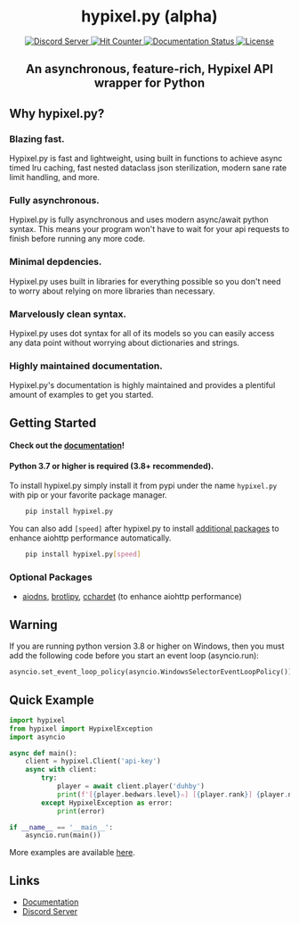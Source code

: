<div align="center">
<h1>hypixel.py (alpha)</h1>
<a href='https://discord.gg/PtsBc4b'>
    <img src='https://img.shields.io/discord/719949131497603123.svg?color=%237289da&label=discord&logo=discord&style=flat-square' alt='Discord Server'>
</a>
<a href='#'>
    <img src='https://hits.seeyoufarm.com/api/count/incr/badge.svg?url=https%3A%2F%2Fgithub.com%2Fduhby%2Fhypixel.py&count_bg=%2344cc11&icon=&icon_color=%23555555&title=hits&edge_flat=true' alt='Hit Counter'>
</a>
<a href='https://docs.dubs.rip/en/latest/'>
    <img src='https://readthedocs.org/projects/hypixelpy/badge/?version=latest&style=flat-square' alt='Documentation Status'>
</a>
<a href='https://github.com/duhby/hypixel.py/blob/master/LICENSE'>
    <img src='https://img.shields.io/github/license/duhby/hypixel.py?style=flat-square&color=bright-green' alt='License'>
</a>
<h2>An asynchronous, feature-rich, Hypixel API wrapper for Python</h2>
</div>

## Why hypixel.py?
### Blazing fast.
Hypixel.py is fast and lightweight, using built in functions to achieve async timed lru caching, fast nested dataclass json sterilization, modern sane rate limit handling, and more.
### Fully asynchronous.
Hypixel.py is fully asynchronous and uses modern async/await python syntax. This means your program won't have to wait for your api requests to finish before running any more code.
### Minimal depdencies.
Hypixel.py uses built in libraries for everything possible so you don't need to worry about relying on more libraries than necessary.
### Marvelously clean syntax.
Hypixel.py uses dot syntax for all of its models so you can easily access any data point without worrying about dictionaries and strings.
### Highly maintained documentation.
Hypixel.py's documentation is highly maintained and provides a plentiful amount of examples to get you started.

## Getting Started
#### Check out the [documentation](#)!
#### Python 3.7 or higher is required (3.8+ recommended).
To install hypixel.py simply install it from pypi under the name `hypixel.py` with pip or your favorite package manager.
```bash
    pip install hypixel.py
```
You can also add `[speed]` after hypixel.py to install [additional packages](#optional-packages) to enhance aiohttp performance automatically.
```bash
    pip install hypixel.py[speed]
```
### Optional Packages
- [aiodns](https://pypi.org/project/aiodns/), [brotlipy](https://pypi.org/project/brotlipy/), [cchardet](https://pypi.org/project/cchardet/) (to enhance aiohttp performance)

## Warning
If you are running python version 3.8 or higher on Windows, then you must add the following code before you start an event loop (asyncio.run):
```python
asyncio.set_event_loop_policy(asyncio.WindowsSelectorEventLoopPolicy())
```
## Quick Example
```python
import hypixel
from hypixel import HypixelException
import asyncio

async def main():
    client = hypixel.Client('api-key')
    async with client:
        try:
            player = await client.player('duhby')
            print(f'[{player.bedwars.level}✫] [{player.rank}] {player.name}')
        except HypixelException as error:
            print(error)

if __name__ == '__main__':
    asyncio.run(main())
```
More examples are available [here](https://github.com/duhby/hypixel.py/tree/master/examples).

## Links
- [Documentation](#)
- [Discord Server](#) <!-- https://discord.gg/PtsBc4b -->
